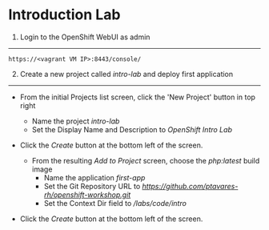 Introduction Lab
================
1) Login to the OpenShift WebUI as admin
----------------------------------------

	https://<vagrant VM IP>:8443/console/

2) Create a new project called _intro-lab_ and deploy first application
-----------------------------------------------------------------------
  - From the initial Projects list screen, click the 'New Project' button in top right
    - Name the project _intro-lab_
    - Set the Display Name and Description to _OpenShift Intro Lab_
    
  - Click the _Create_ button at the bottom left of the screen.
  
	- From the resulting _Add to Project_ screen, choose the _php:latest_ build image
	  - Name the application _first-app_
	  - Set the Git Repository URL to _https://github.com/ptavares-rh/openshift-workshop.git_
	  - Set the Context Dir field to _/labs/code/intro_
  - Click the _Create_ button at the bottom left of the screen.
